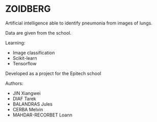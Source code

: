 # ZOIDBERG

Artificial intelligence able to identify pneumonia from images of lungs.

Data are given from the school.

Learning:
- Image classification
- Scikit-learn
- Tensorflow


Developed as a project for the Epitech school

Authors:
- JIN Xiangwei
- DIAF Tarek
- BALANDRAS Jules
- CERBA Melvin
- MAHDAR-RECORBET Loann 